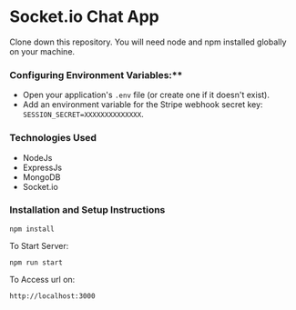 # Socket.io Chat App

Clone down this repository. You will need node and npm installed globally on your machine.

### Configuring Environment Variables:\*\*

- Open your application's `.env` file (or create one if it doesn't exist).
- Add an environment variable for the Stripe webhook secret key: `SESSION_SECRET=XXXXXXXXXXXXXX`.

### Technologies Used

- NodeJs
- ExpressJs
- MongoDB
- Socket.io

### Installation and Setup Instructions

`npm install`

To Start Server:

`npm run start`

To Access url on:

`http://localhost:3000`
